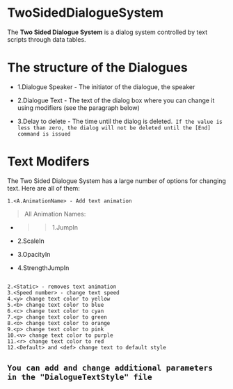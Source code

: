 # TwoSidedDialogueSystem

The **Two Sided Dialogue System** is a dialog system controlled by text scripts through data tables.

# The structure of the Dialogues
+ 1.Dialogue Speaker - The initiator of the dialogue, the speaker
* 2.Dialogue Text - The text of the dialog box where you can change it using modifiers (see the paragraph below)
+ 3.Delay to delete - The time until the dialog is deleted.` If the value is less than zero, the dialog will not be deleted until the [End] command is issued`

# Text Modifers
The Two Sided Dialogue System has a large number of options for changing text. Here are all of them:
```
1.<A.AnimationName> - Add text animation
```
>All Animation Names:
+ >> 1.JumpIn
* 2.ScaleIn
+ 3.OpacityIn
* 4.StrengthJumpIn
```

2.<Static> - removes text animation
3.<Speed number> - change text speed
4.<y> change text color to yellow
5.<b> change text color to blue
6.<c> change text color to cyan
7.<g> change text color to green
8.<o> change text color to orange
9.<p> change text color to pink
10.<v> change text color to purple
11.<r> change text color to red
12.<Default> and <def> change text to default style
```
## `You can add and change additional parameters in the "DialogueTextStyle" file`

